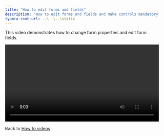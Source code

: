 ```yaml
---
title: "How to edit forms and fields"
description: "How to edit forms and fields and make controls mandatory"
typora-root-url: ..\..\..\static
---
```


This video demonstrates how to change form properties and edit form fields.

<video width="100%" style="width:100%" controls>
  <source src="/videos/editfields_inuse.mp4">
    Your browser does not support the video tag.
    </source>
</video>



Back to [How to videos](../)